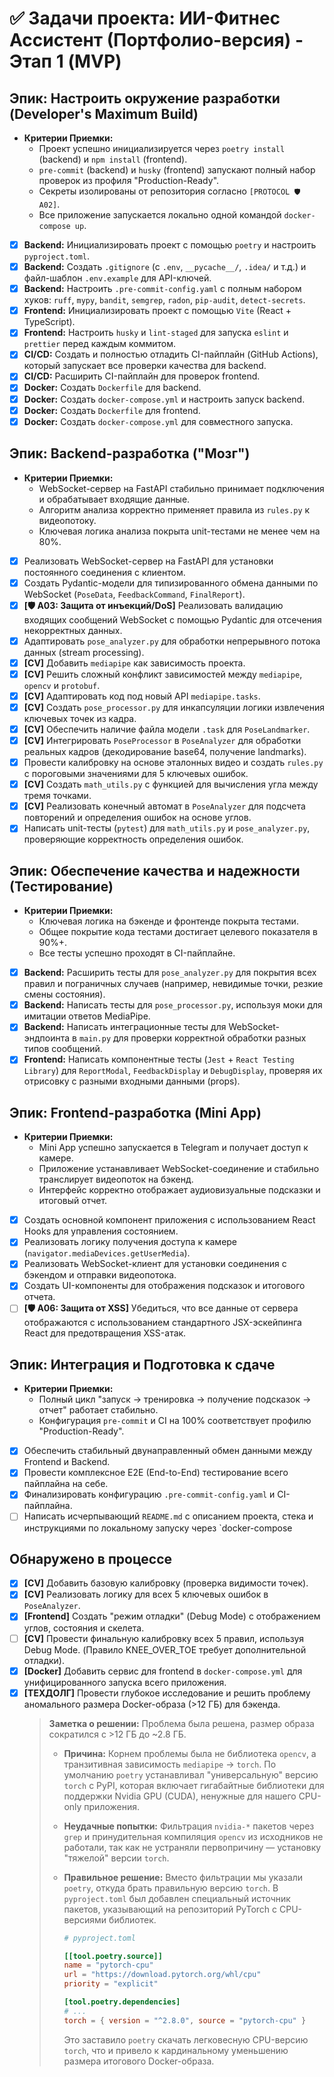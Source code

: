 # ✅ Задачи проекта: ИИ-Фитнес Ассистент (Портфолио-версия) - Этап 1 (MVP)

## Эпик: Настроить окружение разработки (Developer's Maximum Build)
*   **Критерии Приемки:**
    *   Проект успешно инициализируется через `poetry install` (backend) и `npm install` (frontend).
    *   `pre-commit` (backend) и `husky` (frontend) запускают полный набор проверок из профиля "Production-Ready".
    *   Секреты изолированы от репозитория согласно `[PROTOCOL 🛡️ A02]`.
    *   Все приложение запускается локально одной командой `docker-compose up`.

- [x] **Backend:** Инициализировать проект с помощью `poetry` и настроить `pyproject.toml`.
- [x] **Backend:** Создать `.gitignore` (с `.env`, `__pycache__/`, `.idea/` и т.д.) и файл-шаблон `.env.example` для API-ключей.
- [x] **Backend:** Настроить `.pre-commit-config.yaml` с полным набором хуков: `ruff`, `mypy`, `bandit`, `semgrep`, `radon`, `pip-audit`, `detect-secrets`.
- [x] **Frontend:** Инициализировать проект с помощью `Vite` (React + TypeScript).
- [x] **Frontend:** Настроить `husky` и `lint-staged` для запуска `eslint` и `prettier` перед каждым коммитом.
- [x] **CI/CD:** Создать и полностью отладить CI-пайплайн (GitHub Actions), который запускает все проверки качества для backend.
- [x] **CI/CD:** Расширить CI-пайплайн для проверок frontend.
- [x] **Docker:** Создать `Dockerfile` для backend.
- [x] **Docker:** Создать `docker-compose.yml` и настроить запуск backend.
- [x] **Docker:** Создать `Dockerfile` для frontend.
- [x] **Docker:** Создать `docker-compose.yml` для совместного запуска.

## Эпик: Backend-разработка ("Мозг")
*   **Критерии Приемки:**
    *   WebSocket-сервер на FastAPI стабильно принимает подключения и обрабатывает входящие данные.
    *   Алгоритм анализа корректно применяет правила из `rules.py` к видеопотоку.
    *   Ключевая логика анализа покрыта unit-тестами не менее чем на 80%.

- [x] Реализовать WebSocket-сервер на FastAPI для установки постоянного соединения с клиентом.
- [x] Создать Pydantic-модели для типизированного обмена данными по WebSocket (`PoseData`, `FeedbackCommand`, `FinalReport`).
- [x] **[🛡️ A03: Защита от инъекций/DoS]** Реализовать валидацию входящих сообщений WebSocket с помощью Pydantic для отсечения некорректных данных.
- [x] Адаптировать `pose_analyzer.py` для обработки непрерывного потока данных (stream processing).
- [x] **[CV]** Добавить `mediapipe` как зависимость проекта.
- [x] **[CV]** Решить сложный конфликт зависимостей между `mediapipe`, `opencv` и `protobuf`.
- [x] **[CV]** Адаптировать код под новый API `mediapipe.tasks`.
- [x] **[CV]** Создать `pose_processor.py` для инкапсуляции логики извлечения ключевых точек из кадра.
- [x] **[CV]** Обеспечить наличие файла модели `.task` для `PoseLandmarker`.
- [x] **[CV]** Интегрировать `PoseProcessor` в `PoseAnalyzer` для обработки реальных кадров (декодирование base64, получение landmarks).
- [x] Провести калибровку на основе эталонных видео и создать `rules.py` с пороговыми значениями для 5 ключевых ошибок.
- [x] **[CV]** Создать `math_utils.py` с функцией для вычисления угла между тремя точками.
- [x] **[CV]** Реализовать конечный автомат в `PoseAnalyzer` для подсчета повторений и определения ошибок на основе углов.
- [x] Написать unit-тесты (`pytest`) для `math_utils.py` и `pose_analyzer.py`, проверяющие корректность определения ошибок.

## Эпик: Обеспечение качества и надежности (Тестирование)
*   **Критерии Приемки:**
    *   Ключевая логика на бэкенде и фронтенде покрыта тестами.
    *   Общее покрытие кода тестами достигает целевого показателя в 90%+.
    *   Все тесты успешно проходят в CI-пайплайне.

- [x] **Backend:** Расширить тесты для `pose_analyzer.py` для покрытия всех правил и пограничных случаев (например, невидимые точки, резкие смены состояния).
- [x] **Backend:** Написать тесты для `pose_processor.py`, используя моки для имитации ответов MediaPipe.
- [x] **Backend:** Написать интеграционные тесты для WebSocket-эндпоинта в `main.py` для проверки корректной обработки разных типов сообщений.
- [x] **Frontend:** Написать компонентные тесты (`Jest` + `React Testing Library`) для `ReportModal`, `FeedbackDisplay` и `DebugDisplay`, проверяя их отрисовку с разными входными данными (props).

## Эпик: Frontend-разработка (Mini App)
*   **Критерии Приемки:**
    *   Mini App успешно запускается в Telegram и получает доступ к камере.
    *   Приложение устанавливает WebSocket-соединение и стабильно транслирует видеопоток на бэкенд.
    *   Интерфейс корректно отображает аудиовизуальные подсказки и итоговый отчет.

- [x] Создать основной компонент приложения с использованием React Hooks для управления состоянием.
- [x] Реализовать логику получения доступа к камере (`navigator.mediaDevices.getUserMedia`).
- [x] Реализовать WebSocket-клиент для установки соединения с бэкендом и отправки видеопотока.
- [x] Создать UI-компоненты для отображения подсказок и итогового отчета.
- [ ] **[🛡️ A06: Защита от XSS]** Убедиться, что все данные от сервера отображаются с использованием стандартного JSX-эскейпинга React для предотвращения XSS-атак.

## Эпик: Интеграция и Подготовка к сдаче
*   **Критерии Приемки:**
    *   Полный цикл "запуск -> тренировка -> получение подсказок -> отчет" работает стабильно.
    *   Конфигурация `pre-commit` и CI на 100% соответствует профилю "Production-Ready".

- [x] Обеспечить стабильный двунаправленный обмен данными между Frontend и Backend.
- [x] Провести комплексное E2E (End-to-End) тестирование всего пайплайна на себе.
- [x] Финализировать конфигурацию `.pre-commit-config.yaml` и CI-пайплайна.
- [ ] Написать исчерпывающий `README.md` с описанием проекта, стека и инструкциями по локальному запуску через `docker-compose

## Обнаружено в процессе
- [x] **[CV]** Добавить базовую калибровку (проверка видимости точек).
- [x] **[CV]** Реализовать логику для всех 5 ключевых ошибок в `PoseAnalyzer`.
- [x] **[Frontend]** Создать "режим отладки" (Debug Mode) с отображением углов, состояния и скелета.
- [ ] **[CV]** Провести финальную калибровку всех 5 правил, используя Debug Mode. (Правило KNEE_OVER_TOE требует дополнительной отладки).
- [x] **[Docker]** Добавить сервис для frontend в `docker-compose.yml` для унифицированного запуска всего приложения.
- [x] **[ТЕХДОЛГ]** Провести глубокое исследование и решить проблему аномального размера Docker-образа (>12 ГБ) для бэкенда.
    > **Заметка о решении:** Проблема была решена, размер образа сократился с >12 ГБ до ~2.8 ГБ.
    >
    > - **Причина:** Корнем проблемы была не библиотека `opencv`, а транзитивная зависимость `mediapipe` -> `torch`. По умолчанию `poetry` устанавливал "универсальную" версию `torch` с PyPI, которая включает гигабайтные библиотеки для поддержки Nvidia GPU (CUDA), ненужные для нашего CPU-only приложения.
    > - **Неудачные попытки:** Фильтрация `nvidia-*` пакетов через `grep` и принудительная компиляция `opencv` из исходников не работали, так как не устраняли первопричину — установку "тяжелой" версии `torch`.
    > - **Правильное решение:** Вместо фильтрации мы указали `poetry`, откуда брать правильную версию `torch`. В `pyproject.toml` был добавлен специальный источник пакетов, указывающий на репозиторий PyTorch с CPU-версиями библиотек.
    >
    >   ```toml
    >   # pyproject.toml
    >
    >   [[tool.poetry.source]]
    >   name = "pytorch-cpu"
    >   url = "https://download.pytorch.org/whl/cpu"
    >   priority = "explicit"
    >
    >   [tool.poetry.dependencies]
    >   # ...
    >   torch = { version = "^2.8.0", source = "pytorch-cpu" }
    >   ```
    >
    >   Это заставило `poetry` скачать легковесную CPU-версию `torch`, что и привело к кардинальному уменьшению размера итогового Docker-образа.
